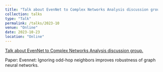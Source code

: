 ```yaml
---
title: "Talk about EvenNet to Complex Networks Analysis discussion group"
collection: talks
type: "Talk"
permalink: /talks/2023-10
venue: "Online"
date: 2023-10-23
location: "Online"
---
```


[Talk about EvenNet to Complex Networks Analysis discussion group.](https://www.iit.demokritos.gr/complex-networks-analysis-think-tank/)

Paper: Evennet: Ignoring odd-hop neighbors improves robustness of graph neural networks.